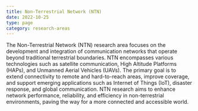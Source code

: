 ```yaml
---
title: Non-Terrestrial Network (NTN)
date: 2022-10-25
type: page
category: research-areas
---
```


The Non-Terrestrial Network (NTN) research area focuses on the development and integration of communication networks that operate beyond traditional terrestrial boundaries. NTN encompasses various technologies such as satellite communication, High Altitude Platforms (HAPs), and Unmanned Aerial Vehicles (UAVs). The primary goal is to extend connectivity to remote and hard-to-reach areas, improve coverage, and support emerging applications such as Internet of Things (IoT), disaster response, and global communication. NTN research aims to enhance network performance, reliability, and efficiency in non-terrestrial environments, paving the way for a more connected and accessible world.
